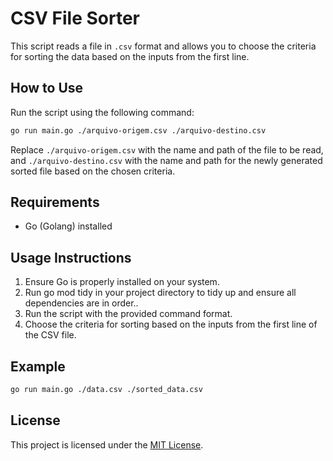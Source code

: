
# CSV File Sorter

This script reads a file in `.csv` format and allows you to choose the criteria for sorting the data based on the inputs from the first line.

## How to Use

Run the script using the following command:

```bash
go run main.go ./arquivo-origem.csv ./arquivo-destino.csv
```

Replace `./arquivo-origem.csv` with the name and path of the file to be read, and `./arquivo-destino.csv` with the name and path for the newly generated sorted file based on the chosen criteria.

## Requirements

- Go (Golang) installed

## Usage Instructions

1. Ensure Go is properly installed on your system.
2. Run go mod tidy in your project directory to tidy up and ensure all dependencies are in order..
3. Run the script with the provided command format.
4. Choose the criteria for sorting based on the inputs from the first line of the CSV file.

## Example

```bash
go run main.go ./data.csv ./sorted_data.csv
```

## License

This project is licensed under the [MIT License](LICENSE).

